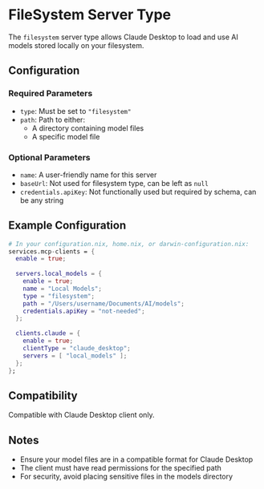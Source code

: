 # FileSystem Server Type

The `filesystem` server type allows Claude Desktop to load and use AI models stored locally on your filesystem.

## Configuration

### Required Parameters

- `type`: Must be set to `"filesystem"`
- `path`: Path to either:
  - A directory containing model files
  - A specific model file

### Optional Parameters

- `name`: A user-friendly name for this server
- `baseUrl`: Not used for filesystem type, can be left as `null`
- `credentials.apiKey`: Not functionally used but required by schema, can be any string

## Example Configuration

```nix
# In your configuration.nix, home.nix, or darwin-configuration.nix:
services.mcp-clients = {
  enable = true;
  
  servers.local_models = {
    enable = true;
    name = "Local Models";
    type = "filesystem";
    path = "/Users/username/Documents/AI/models";
    credentials.apiKey = "not-needed";
  };
  
  clients.claude = {
    enable = true;
    clientType = "claude_desktop";
    servers = [ "local_models" ];
  };
};
```

## Compatibility

Compatible with Claude Desktop client only.

## Notes

- Ensure your model files are in a compatible format for Claude Desktop
- The client must have read permissions for the specified path
- For security, avoid placing sensitive files in the models directory 